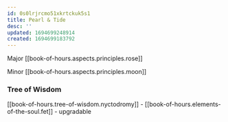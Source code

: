 ```yaml
---
id: 0s0lrjrcmo51xkrtckuk5s1
title: Pearl & Tide
desc: ''
updated: 1694699248914
created: 1694699183792
---
```

Major [[book-of-hours.aspects.principles.rose]]

Minor [[book-of-hours.aspects.principles.moon]]

### Tree of Wisdom

[[book-of-hours.tree-of-wisdom.nyctodromy]] - [[book-of-hours.elements-of-the-soul.fet]] - upgradable
